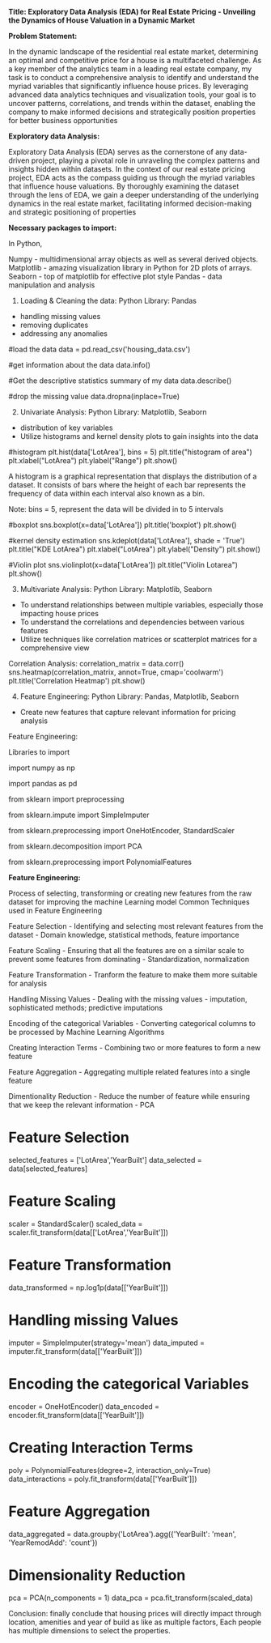 **Title: Exploratory Data Analysis (EDA) for Real Estate Pricing - Unveiling the Dynamics of House Valuation in a Dynamic Market**

**Problem Statement:**

In the dynamic landscape of the residential real estate market, determining an optimal and competitive price for a house is a multifaceted challenge. As a key member of the analytics team in a leading real estate company, my task is to conduct a comprehensive analysis to identify and understand the myriad variables that significantly influence house prices. By leveraging advanced data analytics techniques and visualization tools, your goal is to uncover patterns, correlations, and trends within the dataset, enabling the company to make informed decisions and strategically position properties for better business opportunities

**Exploratory data Analysis:**

Exploratory Data Analysis (EDA) serves as the cornerstone of any data-driven project, playing a pivotal role in unraveling the complex patterns and insights hidden within datasets. In the context of our real estate pricing project, EDA acts as the compass guiding us through the myriad variables that influence house valuations. By thoroughly examining the dataset through the lens of EDA, we gain a deeper understanding of the underlying dynamics in the real estate market, facilitating informed decision-making and strategic positioning of properties

**Necessary packages to import:**

In Python, 

Numpy - multidimensional array objects as well as several derived objects.
Matplotlib - amazing visualization library in Python for 2D plots of arrays.
Seaborn - top of matplotlib for effective plot style
Pandas - data manipulation and analysis


1) Loading & Cleaning the data: 
Python Library: Pandas
- handling missing values
- removing duplicates
- addressing any anomalies

#load the data
data = pd.read_csv('housing_data.csv')

#get information about the data
data.info()

#Get the descriptive statistics summary of my data
data.describe()

#drop the missing value
data.dropna(inplace=True)

2) Univariate Analysis:
Python Library: Matplotlib, Seaborn
- distribution of key variables
- Utilize histograms and kernel density plots to gain insights into the data

#histogram
plt.hist(data['LotArea'], bins = 5) 
plt.title("histogram of area")
plt.xlabel("LotArea")
plt.ylabel("Range")
plt.show()

A histogram is a graphical representation that displays the distribution of a dataset. It consists of bars where the height of each bar represents the frequency of data within each interval also known as a bin.

Note: bins = 5, represent the data will be divided in to 5 intervals

#boxplot
sns.boxplot(x=data['LotArea'])
plt.title('boxplot')
plt.show()

#kernel density estimation
sns.kdeplot(data['LotArea'], shade = 'True')
plt.title("KDE LotArea")
plt.xlabel("LotArea")
plt.ylabel("Density")
plt.show()

#Violin plot
sns.violinplot(x=data['LotArea'])
plt.title("Violin Lotarea")
plt.show()

3) Multivariate Analysis:
Python Library: Matplotlib, Seaborn

- To understand relationships between multiple variables, especially those impacting house prices
- To understand the correlations and dependencies between various features
- Utilize techniques like correlation matrices or scatterplot matrices for a comprehensive view

Correlation Analysis:
correlation_matrix = data.corr()
sns.heatmap(correlation_matrix, annot=True, cmap='coolwarm')
plt.title('Correlation Heatmap')
plt.show()

4) Feature Engineering:
Python Library: Pandas, Matplotlib, Seaborn

- Create new features that capture relevant information for pricing analysis

Feature Engineering:

Libraries to import

import numpy as np

import pandas as pd

from sklearn import preprocessing

from sklearn.impute import SimpleImputer

from sklearn.preprocessing import OneHotEncoder, StandardScaler

from sklearn.decomposition import PCA

from sklearn.preprocessing import PolynomialFeatures

**Feature Engineering:**

Process of selecting, transforming or creating new features from the raw dataset for improving the machine Learning model
Common Techniques used in Feature Engineering

Feature Selection - Identifying and selecting most relevant features from the dataset - Domain knowledge, statistical methods, feature importance

Feature Scaling - Ensuring that all the features are on a similar scale to prevent some features from dominating - Standardization, normalization

Feature Transformation - Tranform the feature to make them more suitable for analysis

Handling Missing Values - Dealing with the missing values - imputation, sophisticated methods; predictive imputations

Encoding of the categorical Variables - Converting categorical columns to be processed by Machine Learning Algorithms

Creating Interaction Terms - Combining two or more features to form a new feature

Feature Aggregation - Aggregating multiple related features into a single feature

Dimentionality Reduction - Reduce the number of feature while ensuring that we keep the relevant information - PCA

# Feature Selection
selected_features = ['LotArea','YearBuilt']
data_selected = data[selected_features]

# Feature Scaling
scaler = StandardScaler()
scaled_data = scaler.fit_transform(data[['LotArea','YearBuilt']])

# Feature Transformation
data_transformed = np.log1p(data[['YearBuilt']])

# Handling missing Values
imputer = SimpleImputer(strategy='mean')
data_imputed = imputer.fit_transform(data[['YearBuilt']])

# Encoding the categorical Variables
encoder = OneHotEncoder()
data_encoded = encoder.fit_transform(data[['YearBuilt']])

# Creating Interaction Terms
poly = PolynomialFeatures(degree=2, interaction_only=True)
data_interactions = poly.fit_transform(data[['YearBuilt']])

# Feature Aggregation
data_aggregated = data.groupby('LotArea').agg({'YearBuilt': 'mean', 'YearRemodAdd': 'count'})

# Dimensionality Reduction
pca = PCA(n_components = 1)
data_pca = pca.fit_transform(scaled_data)

Conclusion:
finally conclude that housing prices will directly impact through location, amenities and year of build as like as multiple factors, Each people has multiple dimensions to select the properties. 




